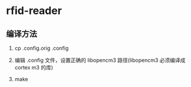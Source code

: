 # rfid-reader

## 编译方法

1. cp .config.orig .config

2. 编辑 .config 文件，设置正确的 libopencm3 路径(libopencm3 必须编译成 cortex m3 的库)

3. make